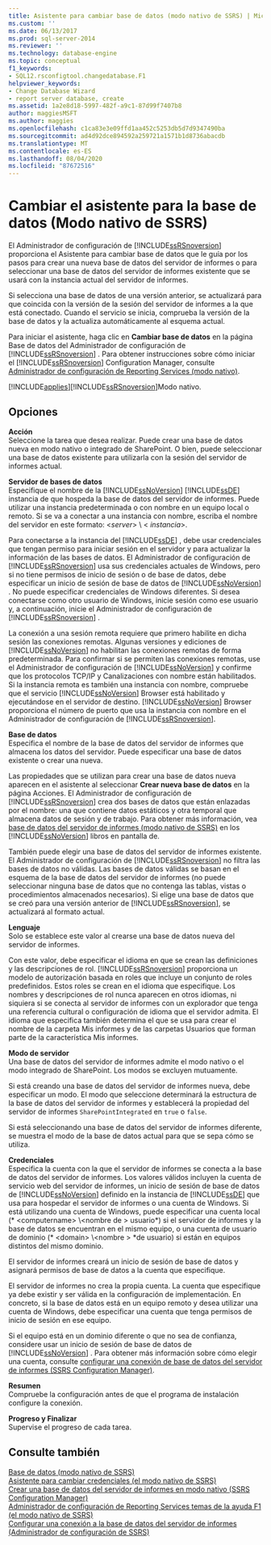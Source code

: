 ```yaml
---
title: Asistente para cambiar base de datos (modo nativo de SSRS) | Microsoft Docs
ms.custom: ''
ms.date: 06/13/2017
ms.prod: sql-server-2014
ms.reviewer: ''
ms.technology: database-engine
ms.topic: conceptual
f1_keywords:
- SQL12.rsconfigtool.changedatabase.F1
helpviewer_keywords:
- Change Database Wizard
- report server database, create
ms.assetid: 1a2e8d18-5997-482f-a9c1-87d99f7407b8
author: maggiesMSFT
ms.author: maggies
ms.openlocfilehash: c1ca83e3e09ffd1aa452c5253db5d7d9347490ba
ms.sourcegitcommit: ad4d92dce894592a259721a1571b1d8736abacdb
ms.translationtype: MT
ms.contentlocale: es-ES
ms.lasthandoff: 08/04/2020
ms.locfileid: "87672516"
---
```

# <a name="change-database-wizard-ssrs-native-mode"></a>Cambiar el asistente para la base de datos (Modo nativo de SSRS)
  El Administrador de configuración de [!INCLUDE[ssRSnoversion](../../includes/ssrsnoversion-md.md)] proporciona el Asistente para cambiar base de datos que le guía por los pasos para crear una nueva base de datos del servidor de informes o para seleccionar una base de datos del servidor de informes existente que se usará con la instancia actual del servidor de informes.  
  
 Si selecciona una base de datos de una versión anterior, se actualizará para que coincida con la versión de la sesión del servidor de informes a la que está conectado. Cuando el servicio se inicia, comprueba la versión de la base de datos y la actualiza automáticamente al esquema actual.  
  
 Para iniciar el asistente, haga clic en **Cambiar base de datos** en la página Base de datos del Administrador de configuración de [!INCLUDE[ssRSnoversion](../../includes/ssrsnoversion-md.md)] . Para obtener instrucciones sobre cómo iniciar el [!INCLUDE[ssRSnoversion](../../includes/ssrsnoversion-md.md)] Configuration Manager, consulte [Administrador de configuración de Reporting Services &#40;modo nativo&#41;](../../../2014/sql-server/install/reporting-services-configuration-manager-native-mode.md).  
  
 [!INCLUDE[applies](../../includes/applies-md.md)][!INCLUDE[ssRSnoversion](../../includes/ssrsnoversion-md.md)]Modo nativo.  
  
## <a name="options"></a>Opciones  
 **Acción**  
 Seleccione la tarea que desea realizar. Puede crear una base de datos nueva en modo nativo o integrado de SharePoint. O bien, puede seleccionar una base de datos existente para utilizarla con la sesión del servidor de informes actual.  
  
 **Servidor de bases de datos**  
 Especifique el nombre de la [!INCLUDE[ssNoVersion](../../includes/ssnoversion-md.md)] [!INCLUDE[ssDE](../../includes/ssde-md.md)] instancia de que hospeda la base de datos del servidor de informes. Puede utilizar una instancia predeterminada o con nombre en un equipo local o remoto. Si se va a conectar a una instancia con nombre, escriba el nombre del servidor en este formato: \<*server*> \\ < *instancia*>.  
  
 Para conectarse a la instancia del [!INCLUDE[ssDE](../../includes/ssde-md.md)] , debe usar credenciales que tengan permiso para iniciar sesión en el servidor y para actualizar la información de las bases de datos. El Administrador de configuración de [!INCLUDE[ssRSnoversion](../../includes/ssrsnoversion-md.md)] usa sus credenciales actuales de Windows, pero si no tiene permisos de inicio de sesión o de base de datos, debe especificar un inicio de sesión de base de datos de [!INCLUDE[ssNoVersion](../../includes/ssnoversion-md.md)] . No puede especificar credenciales de Windows diferentes. Si desea conectarse como otro usuario de Windows, inicie sesión como ese usuario y, a continuación, inicie el Administrador de configuración de [!INCLUDE[ssRSnoversion](../../includes/ssrsnoversion-md.md)] .  
  
 La conexión a una sesión remota requiere que primero habilite en dicha sesión las conexiones remotas. Algunas versiones y ediciones de [!INCLUDE[ssNoVersion](../../includes/ssnoversion-md.md)] no habilitan las conexiones remotas de forma predeterminada. Para confirmar si se permiten las conexiones remotas, use el Administrador de configuración de [!INCLUDE[ssNoVersion](../../includes/ssnoversion-md.md)] y confirme que los protocolos TCP/IP y Canalizaciones con nombre están habilitados. Si la instancia remota es también una instancia con nombre, compruebe que el servicio [!INCLUDE[ssNoVersion](../../includes/ssnoversion-md.md)] Browser está habilitado y ejecutándose en el servidor de destino. [!INCLUDE[ssNoVersion](../../includes/ssnoversion-md.md)] Browser proporciona el número de puerto que usa la instancia con nombre en el Administrador de configuración de [!INCLUDE[ssRSnoversion](../../includes/ssrsnoversion-md.md)].  
  
 **Base de datos**  
 Especifica el nombre de la base de datos del servidor de informes que almacena los datos del servidor. Puede especificar una base de datos existente o crear una nueva.  
  
 Las propiedades que se utilizan para crear una base de datos nueva aparecen en el asistente al seleccionar **Crear nueva base de datos** en la página Acciones. El Administrador de configuración de [!INCLUDE[ssRSnoversion](../../includes/ssrsnoversion-md.md)] crea dos bases de datos que están enlazadas por el nombre: una que contiene datos estáticos y otra temporal que almacena datos de sesión y de trabajo. Para obtener más información, vea [base de datos del servidor de informes &#40;modo nativo de SSRS&#41;](../../reporting-services/report-server/report-server-database-ssrs-native-mode.md) en los [!INCLUDE[ssNoVersion](../../includes/ssnoversion-md.md)] libros en pantalla de.  
  
 También puede elegir una base de datos del servidor de informes existente. El Administrador de configuración de [!INCLUDE[ssRSnoversion](../../includes/ssrsnoversion-md.md)] no filtra las bases de datos no válidas. Las bases de datos válidas se basan en el esquema de la base de datos del servidor de informes (no puede seleccionar ninguna base de datos que no contenga las tablas, vistas o procedimientos almacenados necesarios). Si elige una base de datos que se creó para una versión anterior de [!INCLUDE[ssRSnoversion](../../includes/ssrsnoversion-md.md)], se actualizará al formato actual.  
  
 **Lenguaje**  
 Solo se establece este valor al crearse una base de datos nueva del servidor de informes.  
  
 Con este valor, debe especificar el idioma en que se crean las definiciones y las descripciones de rol. [!INCLUDE[ssRSnoversion](../../includes/ssrsnoversion-md.md)] proporciona un modelo de autorización basada en roles que incluye un conjunto de roles predefinidos. Estos roles se crean en el idioma que especifique. Los nombres y descripciones de rol nunca aparecen en otros idiomas, ni siquiera si se conecta al servidor de informes con un explorador que tenga una referencia cultural o configuración de idioma que el servidor admita. El idioma que especifica también determina el que se usa para crear el nombre de la carpeta Mis informes y de las carpetas Usuarios que forman parte de la característica Mis informes.  
  
 **Modo de servidor**  
 Una base de datos del servidor de informes admite el modo nativo o el modo integrado de SharePoint. Los modos se excluyen mutuamente.  
  
 Si está creando una base de datos del servidor de informes nueva, debe especificar un modo. El modo que seleccione determinará la estructura de la base de datos del servidor de informes y establecerá la propiedad del servidor de informes `SharePointIntegrated` en `true` o `false`.  
  
 Si está seleccionando una base de datos del servidor de informes diferente, se muestra el modo de la base de datos actual para que se sepa cómo se utiliza.  
  
 **Credenciales**  
 Especifica la cuenta con la que el servidor de informes se conecta a la base de datos del servidor de informes. Los valores válidos incluyen la cuenta de servicio web del servidor de informes, un inicio de sesión de base de datos de [!INCLUDE[ssNoVersion](../../includes/ssnoversion-md.md)] definido en la instancia de [!INCLUDE[ssDE](../../includes/ssde-md.md)] que usa para hospedar el servidor de informes o una cuenta de Windows. Si está utilizando una cuenta de Windows, puede especificar una cuenta local (* \<computername> \\<nombre de \> usuario*) si el servidor de informes y la base de datos se encuentran en el mismo equipo, o una cuenta de usuario de dominio (* \<domain> \\<nombre \> *de usuario) si están en equipos distintos del mismo dominio.  
  
 El servidor de informes creará un inicio de sesión de base de datos y asignará permisos de base de datos a la cuenta que especifique.  
  
 El servidor de informes no crea la propia cuenta. La cuenta que especifique ya debe existir y ser válida en la configuración de implementación. En concreto, si la base de datos está en un equipo remoto y desea utilizar una cuenta de Windows, debe especificar una cuenta que tenga permisos de inicio de sesión en ese equipo.  
  
 Si el equipo está en un dominio diferente o que no sea de confianza, considere usar un inicio de sesión de base de datos de [!INCLUDE[ssNoVersion](../../includes/ssnoversion-md.md)] . Para obtener más información sobre cómo elegir una cuenta, consulte [configurar una conexión de base de datos del servidor de informes &#40;SSRS Configuration Manager&#41;](../../../2014/sql-server/install/configure-a-report-server-database-connection-ssrs-configuration-manager.md).  
  
 **Resumen**  
 Compruebe la configuración antes de que el programa de instalación configure la conexión.  
  
 **Progreso y Finalizar**  
 Supervise el progreso de cada tarea.  
  
## <a name="see-also"></a>Consulte también  
 [Base de datos &#40;modo nativo de SSRS&#41;](../../../2014/sql-server/install/database-ssrs-native-mode.md)   
 [Asistente para cambiar credenciales &#40;el modo nativo de SSRS&#41;](../../../2014/sql-server/install/change-credentials-wizard-ssrs-native-mode.md)   
 [Crear una base de datos del servidor de informes en modo nativo &#40;SSRS Configuration Manager&#41;](../../reporting-services/install-windows/ssrs-report-server-create-a-native-mode-report-server-database.md)   
 [Administrador de configuración de Reporting Services temas de la ayuda F1 &#40;el modo nativo de SSRS&#41;](../../../2014/sql-server/install/reporting-services-configuration-manager-f1-help-topics-ssrs-native-mode.md)   
 [Configurar una conexión a la base de datos del servidor de informes &#40;Administrador de configuración de SSRS&#41;](../../../2014/sql-server/install/configure-a-report-server-database-connection-ssrs-configuration-manager.md)  
  
  
